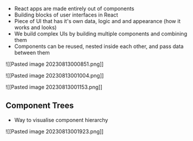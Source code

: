 - React apps are made entirely out of components
- Building blocks of user interfaces in React
- Piece of UI that has it's own data, logic and and appearance (how it works and looks)
- We build complex UIs by building multiple components and combining them
- Components can be reused, nested inside each other, and pass data between them

![[Pasted image 20230813000851.png]]


![[Pasted image 20230813001004.png]]

![[Pasted image 20230813001153.png]]

## Component Trees
- Way to visualise component hierarchy

![[Pasted image 20230813001923.png]]

